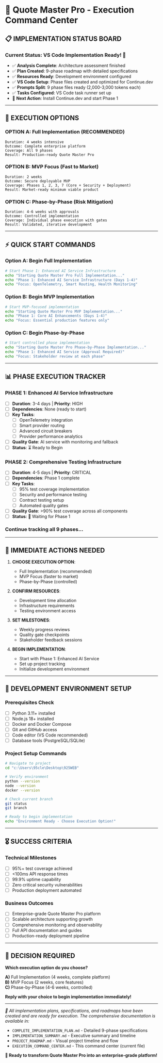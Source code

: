 # 🎯 Quote Master Pro - Execution Command Center

## 📋 **IMPLEMENTATION STATUS BOARD**

### **Current Status**: VS Code Implementation Ready! 🚀
- ✅ **Analysis Complete**: Architecture assessment finished
- ✅ **Plan Created**: 9-phase roadmap with detailed specifications  
- ✅ **Resources Ready**: Development environment configured
- ✅ **VS Code Setup**: Phase files created and optimized for Continue.dev
- ✅ **Prompts Split**: 9 phase files ready (2,000-3,000 tokens each)
- ✅ **Tasks Configured**: VS Code task runner set up
- 🎯 **Next Action**: Install Continue.dev and start Phase 1

---

## 🚀 **EXECUTION OPTIONS**

### **OPTION A: Full Implementation (RECOMMENDED)**
```
Duration: 4 weeks intensive
Outcome: Complete enterprise platform
Coverage: All 9 phases
Result: Production-ready Quote Master Pro
```

### **OPTION B: MVP Focus (Fast to Market)**
```  
Duration: 2 weeks
Outcome: Secure deployable MVP
Coverage: Phases 1, 2, 3, 7 (Core + Security + Deployment)
Result: Market-ready minimum viable product
```

### **OPTION C: Phase-by-Phase (Risk Mitigation)**
```
Duration: 4-6 weeks with approvals
Outcome: Controlled implementation  
Coverage: Individual phase execution with gates
Result: Validated, iterative development
```

---

## ⚡ **QUICK START COMMANDS**

### **Option A: Begin Full Implementation**
```bash
# Start Phase 1: Enhanced AI Service Infrastructure
echo "Starting Quote Master Pro Full Implementation..."
echo "Phase 1: Enhanced AI Service Infrastructure (Days 1-4)"
echo "Focus: OpenTelemetry, Smart Routing, Health Monitoring"
```

### **Option B: Begin MVP Implementation**  
```bash
# Start MVP-focused implementation
echo "Starting Quote Master Pro MVP Implementation..."
echo "Phase 1: Core AI Enhancements (Days 1-4)"
echo "Focus: Essential production features only"
```

### **Option C: Begin Phase-by-Phase**
```bash
# Start controlled phase implementation
echo "Starting Quote Master Pro Phase-by-Phase Implementation..."
echo "Phase 1: Enhanced AI Service (Approval Required)"
echo "Focus: Stakeholder review at each phase"
```

---

## 📊 **PHASE EXECUTION TRACKER**

### **PHASE 1: Enhanced AI Service Infrastructure**
- [ ] **Duration**: 3-4 days | **Priority**: HIGH
- [ ] **Dependencies**: None (ready to start)
- [ ] **Key Tasks**:
  - [ ] OpenTelemetry integration
  - [ ] Smart provider routing  
  - [ ] Advanced circuit breakers
  - [ ] Provider performance analytics
- [ ] **Quality Gate**: AI service with monitoring and fallback
- [ ] **Status**: ⏳ Ready to Begin

### **PHASE 2: Comprehensive Testing Infrastructure** 
- [ ] **Duration**: 4-5 days | **Priority**: CRITICAL
- [ ] **Dependencies**: Phase 1 complete
- [ ] **Key Tasks**:
  - [ ] 95% test coverage implementation
  - [ ] Security and performance testing
  - [ ] Contract testing setup
  - [ ] Automated quality gates
- [ ] **Quality Gate**: >90% test coverage across all components
- [ ] **Status**: 🔄 Waiting for Phase 1

### **Continue tracking all 9 phases...**

---

## 🎯 **IMMEDIATE ACTIONS NEEDED**

1. **CHOOSE EXECUTION OPTION**: 
   - Full Implementation (recommended)
   - MVP Focus (faster to market)
   - Phase-by-Phase (controlled)

2. **CONFIRM RESOURCES**:
   - Development time allocation
   - Infrastructure requirements
   - Testing environment access

3. **SET MILESTONES**:
   - Weekly progress reviews
   - Quality gate checkpoints  
   - Stakeholder feedback sessions

4. **BEGIN IMPLEMENTATION**:
   - Start with Phase 1: Enhanced AI Service
   - Set up project tracking
   - Initialize development environment

---

## 🔧 **DEVELOPMENT ENVIRONMENT SETUP**

### **Prerequisites Check**
- [ ] Python 3.11+ installed
- [ ] Node.js 18+ installed  
- [ ] Docker and Docker Compose
- [ ] Git and GitHub access
- [ ] Code editor (VS Code recommended)
- [ ] Database tools (PostgreSQL/SQLite)

### **Project Setup Commands**
```bash
# Navigate to project
cd "c:\Users\95cle\Desktop\925WEB"

# Verify environment
python --version
node --version
docker --version

# Check current branch
git status
git branch

# Ready to begin implementation
echo "Environment Ready - Choose Execution Option!"
```

---

## 🎖️ **SUCCESS CRITERIA**

### **Technical Milestones**
- [ ] 95%+ test coverage achieved
- [ ] <100ms API response times
- [ ] 99.9% uptime capability
- [ ] Zero critical security vulnerabilities
- [ ] Production deployment automated

### **Business Outcomes**
- [ ] Enterprise-grade Quote Master Pro platform
- [ ] Scalable architecture supporting growth
- [ ] Comprehensive monitoring and observability
- [ ] Full API documentation and guides
- [ ] Production-ready deployment pipeline

---

## 🚨 **DECISION REQUIRED**

**Which execution option do you choose?**

**A)** Full Implementation (4 weeks, complete platform)  
**B)** MVP Focus (2 weeks, core features)  
**C)** Phase-by-Phase (4-6 weeks, controlled)

**Reply with your choice to begin implementation immediately!**

---

*📝 All implementation plans, specifications, and roadmaps have been created and are ready for execution. The comprehensive documentation is available in:*

- `COMPLETE_IMPLEMENTATION_PLAN.md` - Detailed 9-phase specifications
- `IMPLEMENTATION_SUMMARY.md` - Executive summary and timeline
- `PROJECT_ROADMAP.md` - Visual project timeline and flow
- `EXECUTION_COMMAND_CENTER.md` - This command center (current file)

**🎯 Ready to transform Quote Master Pro into an enterprise-grade platform!**
